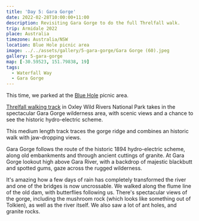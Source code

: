 ```yaml
---
title: 'Day 5: Gara Gorge'
date: 2022-02-28T10:00:00+11:00
description: Revisiting Gara Gorge to do the full Threlfall walk.
trip: Armidale 2022
place: Australia
timezone: Australia/NSW
location: Blue Hole picnic area
image: ../../assets/gallery/5-gara-gorge/Gara Gorge (60).jpeg
gallery: 5-gara-gorge
map: [-30.59523, 151.79838, 19]
tags:
  - Waterfall Way
  - Gara Gorge
---
```


This time, we parked at the [Blue Hole](https://www.nationalparks.nsw.gov.au/things-to-do/picnic-areas/blue-hole-picnic-area) picnic area.

[Threlfall walking track](https://www.nationalparks.nsw.gov.au/things-to-do/walking-tracks/threlfall-walking-track) in Oxley Wild Rivers National Park takes in the spectacular Gara Gorge wilderness area, with scenic views and a chance to see the historic hydro-electric scheme.

This medium length track traces the gorge ridge and combines an historic walk with jaw-dropping views.

Gara Gorge follows the route of the historic 1894 hydro-electric scheme, along old embankments and through ancient cuttings of granite. At Gara Gorge lookout high above Gara River, with a backdrop of majestic blackbutt and spotted gums, gaze across the rugged wilderness.

It's amazing how a few days of rain has completely transformed the river and one of the bridges is now uncrossable. We walked along the flume line of the old dam, with butterflies following us. There's spectacular views of the gorge, including the mushroom rock (which looks like something out of Tolkien), as well as the river itself. We also saw a lot of ant holes, and granite rocks.
